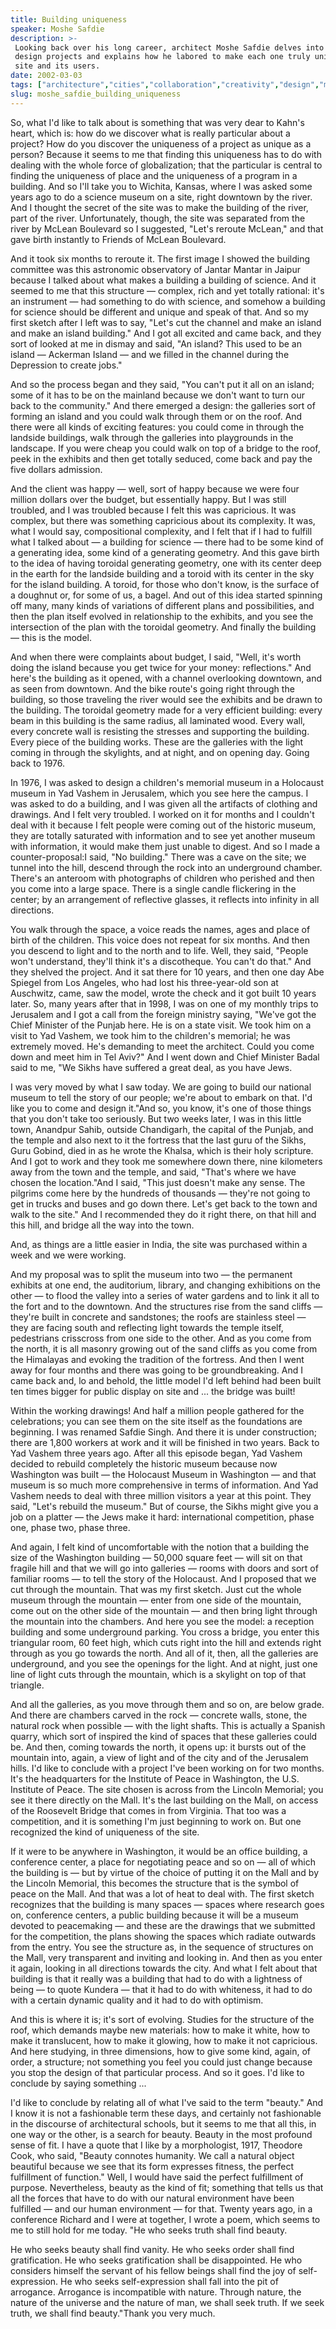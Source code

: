 ```yaml
---
title: Building uniqueness
speaker: Moshe Safdie
description: >-
 Looking back over his long career, architect Moshe Safdie delves into four of his
 design projects and explains how he labored to make each one truly unique for its
 site and its users.
date: 2002-03-03
tags: ["architecture","cities","collaboration","creativity","design","museums","visualizations"]
slug: moshe_safdie_building_uniqueness
---
```


So, what I'd like to talk about is something that was very dear to Kahn's heart, which is:
how do we discover what is really particular about a project? How do you discover the
uniqueness of a project as unique as a person? Because it seems to me that finding this
uniqueness has to do with dealing with the whole force of globalization; that the
particular is central to finding the uniqueness of place and the uniqueness of a program
in a building. And so I'll take you to Wichita, Kansas, where I was asked some years ago to
do a science museum on a site, right downtown by the river. And I thought the secret of
the site was to make the building of the river, part of the river. Unfortunately, though,
the site was separated from the river by McLean Boulevard so I suggested, "Let's reroute
McLean," and that gave birth instantly to Friends of McLean Boulevard.

And it took six months to reroute it. The first image I showed the building committee was
this astronomic observatory of Jantar Mantar in Jaipur because I talked about what makes a
building a building of science. And it seemed to me that this structure — complex, rich
and yet totally rational: it's an instrument — had something to do with science, and
somehow a building for science should be different and unique and speak of that. And so my
first sketch after I left was to say, "Let's cut the channel and make an island and make
an island building." And I got all excited and came back, and they sort of looked at me in
dismay and said, "An island? This used to be an island — Ackerman Island — and we filled
in the channel during the Depression to create jobs." 

And so the process began and they said, "You can't put it all on an island; some of it has
to be on the mainland because we don't want to turn our back to the community." And there
emerged a design: the galleries sort of forming an island and you could walk through them
or on the roof. And there were all kinds of exciting features: you could come in through
the landside buildings, walk through the galleries into playgrounds in the landscape. If
you were cheap you could walk on top of a bridge to the roof, peek in the exhibits and
then get totally seduced, come back and pay the five dollars admission.

And the client was happy — well, sort of happy because we were four million dollars over
the budget, but essentially happy. But I was still troubled, and I was troubled because I
felt this was capricious. It was complex, but there was something capricious about its
complexity. It was, what I would say, compositional complexity, and I felt that if I had
to fulfill what I talked about — a building for science — there had to be some kind of a
generating idea, some kind of a generating geometry. And this gave birth to the idea of
having toroidal generating geometry, one with its center deep in the earth for the
landside building and a toroid with its center in the sky for the island building. A
toroid, for those who don't know, is the surface of a doughnut or, for some of us, a
bagel. And out of this idea started spinning off many, many kinds of variations of
different plans and possibilities, and then the plan itself evolved in relationship to the
exhibits, and you see the intersection of the plan with the toroidal geometry. And finally
the building — this is the model.

And when there were complaints about budget, I said, "Well, it's worth doing the island
because you get twice for your money: reflections." And here's the building as it opened,
with a channel overlooking downtown, and as seen from downtown. And the bike route's going
right through the building, so those traveling the river would see the exhibits and be
drawn to the building. The toroidal geometry made for a very efficient building: every
beam in this building is the same radius, all laminated wood. Every wall, every concrete
wall is resisting the stresses and supporting the building. Every piece of the building
works. These are the galleries with the light coming in through the skylights, and at
night, and on opening day. Going back to 1976. 

In 1976, I was asked to design a children's memorial museum in a Holocaust museum in Yad
Vashem in Jerusalem, which you see here the campus. I was asked to do a building, and I
was given all the artifacts of clothing and drawings. And I felt very troubled. I worked
on it for months and I couldn't deal with it because I felt people were coming out of the
historic museum, they are totally saturated with information and to see yet another museum
with information, it would make them just unable to digest. And so I made a
counter-proposal:I said, "No building." There was a cave on the site; we tunnel into the
hill, descend through the rock into an underground chamber. There's an anteroom with
photographs of children who perished and then you come into a large space. There is a
single candle flickering in the center; by an arrangement of reflective glasses, it
reflects into infinity in all directions.

You walk through the space, a voice reads the names, ages and place of birth of the
children. This voice does not repeat for six months. And then you descend to light and to
the north and to life. Well, they said, "People won't understand, they'll think it's a
discotheque. You can't do that." And they shelved the project. And it sat there for 10
years, and then one day Abe Spiegel from Los Angeles, who had lost his three-year-old son
at Auschwitz, came, saw the model, wrote the check and it got built 10 years later. So,
many years after that in 1998, I was on one of my monthly trips to Jerusalem and I got a
call from the foreign ministry saying, "We've got the Chief Minister of the Punjab here.
He is on a state visit. We took him on a visit to Yad Vashem, we took him to the
children's memorial; he was extremely moved. He's demanding to meet the architect. Could
you come down and meet him in Tel Aviv?" And I went down and Chief Minister Badal said to
me, "We Sikhs have suffered a great deal, as you have Jews.

I was very moved by what I saw today. We are going to build our national museum to tell
the story of our people; we're about to embark on that. I'd like you to come and design
it."And so, you know, it's one of those things that you don't take too seriously. But two
weeks later, I was in this little town, Anandpur Sahib, outside Chandigarh, the capital of
the Punjab, and the temple and also next to it the fortress that the last guru of the
Sikhs, Guru Gobind, died in as he wrote the Khalsa, which is their holy scripture. And I
got to work and they took me somewhere down there, nine kilometers away from the town and
the temple, and said, "That's where we have chosen the location."And I said, "This just
doesn't make any sense. The pilgrims come here by the hundreds of thousands — they're not
going to get in trucks and buses and go down there. Let's get back to the town and walk to
the site." And I recommended they do it right there, on that hill and this hill, and
bridge all the way into the town.

And, as things are a little easier in India, the site was purchased within a week and we
were working. 

And my proposal was to split the museum into two — the permanent exhibits at one end, the
auditorium, library, and changing exhibitions on the other — to flood the valley into a
series of water gardens and to link it all to the fort and to the downtown. And the
structures rise from the sand cliffs — they're built in concrete and sandstones; the roofs
are stainless steel — they are facing south and reflecting light towards the temple
itself, pedestrians crisscross from one side to the other. And as you come from the north,
it is all masonry growing out of the sand cliffs as you come from the Himalayas and
evoking the tradition of the fortress. And then I went away for four months and there was
going to be groundbreaking. And I came back and, lo and behold, the little model I'd left
behind had been built ten times bigger for public display on site and ... the bridge was
built! 

Within the working drawings! And half a million people gathered for the celebrations; you
can see them on the site itself as the foundations are beginning. I was renamed Safdie
Singh. And there it is under construction; there are 1,800 workers at work and it will be
finished in two years. Back to Yad Vashem three years ago. After all this episode began,
Yad Vashem decided to rebuild completely the historic museum because now Washington was
built — the Holocaust Museum in Washington — and that museum is so much more comprehensive
in terms of information. And Yad Vashem needs to deal with three million visitors a year
at this point. They said, "Let's rebuild the museum." But of course, the Sikhs might give
you a job on a platter — the Jews make it hard: international competition, phase one,
phase two, phase three. 

And again, I felt kind of uncomfortable with the notion that a building the size of the
Washington building — 50,000 square feet — will sit on that fragile hill and that we will
go into galleries — rooms with doors and sort of familiar rooms — to tell the story of the
Holocaust. And I proposed that we cut through the mountain. That was my first sketch. Just
cut the whole museum through the mountain — enter from one side of the mountain, come out
on the other side of the mountain — and then bring light through the mountain into the
chambers. And here you see the model: a reception building and some underground parking.
You cross a bridge, you enter this triangular room, 60 feet high, which cuts right into
the hill and extends right through as you go towards the north. And all of it, then, all
the galleries are underground, and you see the openings for the light. And at night, just
one line of light cuts through the mountain, which is a skylight on top of that
triangle.

And all the galleries, as you move through them and so on, are below grade. And there are
chambers carved in the rock — concrete walls, stone, the natural rock when possible — with
the light shafts. This is actually a Spanish quarry, which sort of inspired the kind of
spaces that these galleries could be. And then, coming towards the north, it opens up: it
bursts out of the mountain into, again, a view of light and of the city and of the
Jerusalem hills. I'd like to conclude with a project I've been working on for two months.
It's the headquarters for the Institute of Peace in Washington, the U.S. Institute of
Peace. The site chosen is across from the Lincoln Memorial; you see it there directly on
the Mall. It's the last building on the Mall, on access of the Roosevelt Bridge that comes
in from Virginia. That too was a competition, and it is something I'm just beginning to
work on. But one recognized the kind of uniqueness of the site.

If it were to be anywhere in Washington, it would be an office building, a conference
center, a place for negotiating peace and so on — all of which the building is — but by
virtue of the choice of putting it on the Mall and by the Lincoln Memorial, this becomes
the structure that is the symbol of peace on the Mall. And that was a lot of heat to deal
with. The first sketch recognizes that the building is many spaces — spaces where research
goes on, conference centers, a public building because it will be a museum devoted to
peacemaking — and these are the drawings that we submitted for the competition, the plans
showing the spaces which radiate outwards from the entry. You see the structure as, in the
sequence of structures on the Mall, very transparent and inviting and looking in. And then
as you enter it again, looking in all directions towards the city. And what I felt about
that building is that it really was a building that had to do with a lightness of being —
to quote Kundera — that it had to do with whiteness, it had to do with a certain dynamic
quality and it had to do with optimism.

And this is where it is; it's sort of evolving. Studies for the structure of the roof,
which demands maybe new materials: how to make it white, how to make it translucent, how
to make it glowing, how to make it not capricious. And here studying, in three dimensions,
how to give some kind, again, of order, a structure; not something you feel you could just
change because you stop the design of that particular process. And so it goes. I'd like to
conclude by saying something ... 

I'd like to conclude by relating all of what I've said to the term "beauty." And I know it
is not a fashionable term these days, and certainly not fashionable in the discourse of
architectural schools, but it seems to me that all this, in one way or the other, is a
search for beauty. Beauty in the most profound sense of fit. I have a quote that I like by
a morphologist, 1917, Theodore Cook, who said, "Beauty connotes humanity. We call a
natural object beautiful because we see that its form expresses fitness, the perfect
fulfillment of function." Well, I would have said the perfect fulfillment of purpose.
Nevertheless, beauty as the kind of fit; something that tells us that all the forces that
have to do with our natural environment have been fulfilled — and our human environment —
for that. Twenty years ago, in a conference Richard and I were at together, I wrote a poem,
which seems to me to still hold for me today. "He who seeks truth shall find
beauty.

He who seeks beauty shall find vanity. He who seeks order shall find gratification. He who
seeks gratification shall be disappointed. He who considers himself the servant of his
fellow beings shall find the joy of self-expression. He who seeks self-expression shall
fall into the pit of arrogance. Arrogance is incompatible with nature. Through nature, the
nature of the universe and the nature of man, we shall seek truth. If we seek truth, we
shall find beauty."Thank you very much. 

<!--
ad_duration=3.33
comment_count=35
event="TED2002"
external_start_time=0
intro_duration=11.82
is_subtitle_required="False"
is_talk_featured="True"
language="en"
language_swap="False"
native_language="en"
number_of_related_talks=6
number_of_speakers=1
number_of_subtitled_videos=22
number_of_tags=7
number_of_talk_download_languages=22
number_of_talk_more_resources=0
number_of_talk_recommendations=0
number_of_talks_take_actions=0
post_ad_duration=0.83
published_timestamp="2008-02-18 00:22:00"
recording_date="2002-03-03"
speaker_description="Architect"
speaker_is_published=1
speaker_name="Moshe Safdie"
talk_name="Building uniqueness"
talks_tags=["architecture","cities","collaboration","creativity","design","museums","visualizations"]
url_photo_speaker="https://pe.tedcdn.com/images/ted/30895_254x191.jpg"
url_photo_talk="https://pe.tedcdn.com/images/ted/30899_480x360.jpg"
url_webpage="https://www.ted.com/talks/moshe_safdie_building_uniqueness"
video_type_name="TED Stage Talk"
-->
